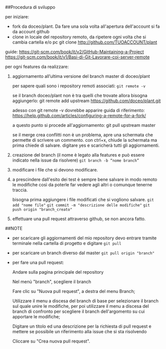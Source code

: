 ﻿##Procedura di sviluppo

per iniziare:
- fork da doceo/plant. Da fare una sola volta all'apertura dell'account
  si fa da account github
- clone in locale del repository remoto, da ripetere ogni volta che si cambia cartella e/o pc
  git clone http://github.com/TUOACCOUNT/plant

guide:
https://git-scm.com/book/it/v2/GitHub-Maintaining-a-Project
https://git-scm.com/book/it/v1/Basi-di-Git-Lavorare-coi-server-remote


per ogni features da realizzare:

1. aggiornamento all’ultima versione del branch master di doceo/plant 

  	per sapere quali sono i repository remoti associati:
	`git remote -v`
   
  	se il branch doceo/plant non è tra quelli che trovate allora bisogna aggiungerlo:
	git remote add upstream https://github.com/doceo/plant.git
  	
	adesso con git remote -v dovrebbe apparire 
  	guida di riferimento: https://help.github.com/articles/configuring-a-remote-for-a-fork/

	a questo punto si procede all'aggiornamento: 
	git pull upstream master

	se il merge crea conflitti non è un problema, apre una schermata che permette di scrivere un commento. con ctrl+x, chiude la schermata ma prima chiede di
	salvare. digitare yes e scaricherà tutti gli aggiornamenti. 
  
2. creazione del branch (il nome è legato alla features e può essere indicato nella issue da risolvere) 
        `git branch -b “nome branch”`

3. modificare i file che si devono modificare.

4. a prescindere dall'esito dei test è sempre bene salvare in modo remoto le modifiche così da poterle far vedere agli altri o comunque tenerne traccia.

	bisogna prima aggiungere i file modificati che si vogliono salvare.
	`git add "nome file"`
	`git commit -m "descrizione delle modifiche"`
	`git push origin "branch_creato"`

 5. effettuare una pull request attraverso github, se non ancora fatto.

##NOTE

- per scaricare gli aggiornamenti del mio repository devo entrare tramite terminale nella cartella di progetto e digitare
	`git pull`

- per scaricare un branch diverso dal master
	`git pull origin "branch"`

- per fare una pull request:
        
	Andare sulla pagina principale del repository

	Nel menù "branch", scegliere il branch     

	Fare clic su "Nuova pull request", a destra del menu Branch;

	Utilizzare il menu a discesa del branch di base per selezionare il branch sul quale unire le modifiche, per poi utilizzare il menu a discesa del branch di confronto per scegliere il branch dell'argomento su cui apportare le modifiche;

	Digitare un titolo ed una descrizione per la richiesta di pull request e mettere se possibile un riferimento alla issue che si sta risolvendo

	Cliccare su "Crea nuova pull request". 
